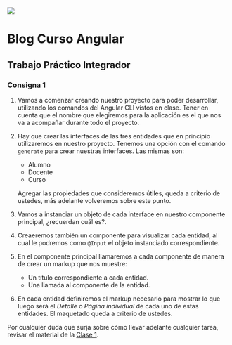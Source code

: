 <img src="https://goo.gl/forms/hFdoUTpX9g0JK0C23" />

# Blog Curso Angular

## Trabajo Práctico Integrador

### Consigna 1

1. Vamos a comenzar creando nuestro proyecto para poder desarrollar, utilizando los comandos del Angular CLI vistos en clase. Tener en cuenta que el nombre que elegiremos para la aplicación es el que nos va a acompañar durante todo el proyecto.

2. Hay que crear las interfaces de las tres entidades que en principio utilizaremos en nuestro proyecto. Tenemos una opción con el comando `generate` para crear nuestras interfaces. Las mismas son:
    * Alumno
    * Docente
    * Curso

    Agregar las propiedades que consideremos útiles, queda a criterio de ustedes, más adelante volveremos sobre este punto.

3. Vamos a instanciar un objeto de cada interface en nuestro componente principal, ¿recuerdan cuál es?.

4. Creaeremos también un componente para visualizar cada entidad, al cual le podremos como `@Input` el objeto instanciado correspondiente.

5. En el componente principal llamaremos a cada componente de manera de crear un markup que nos muestre:
    * Un título correspondiente a cada entidad.
    * Una llamada al componente de la entidad.

6. En cada entidad definiremos el markup necesario para mostrar lo que luego será el _Detalle_ o _Página individual_ de cada uno de estas entidades. El maquetado queda a criterio de ustedes.

Por cualquier duda que surja sobre cómo llevar adelante cualquier tarea, revisar el material de la [Clase 1](../clase-01.md).